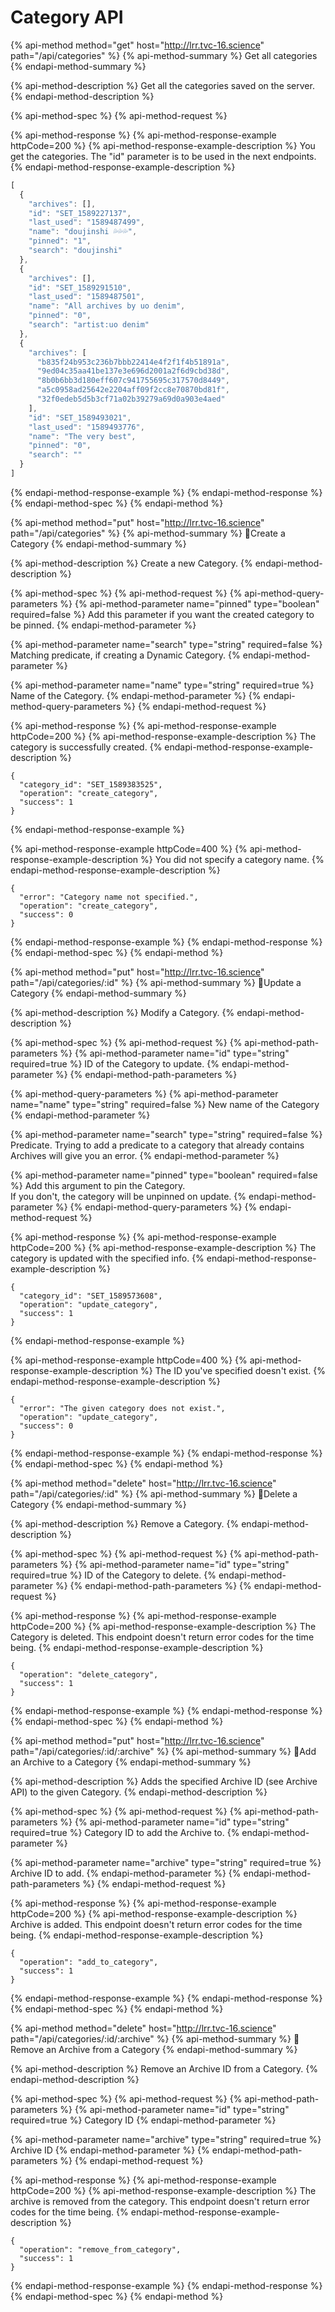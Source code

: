 # Category API

{% api-method method="get" host="http://lrr.tvc-16.science" path="/api/categories" %}
{% api-method-summary %}
Get all categories
{% endapi-method-summary %}

{% api-method-description %}
Get all the categories saved on the server.
{% endapi-method-description %}

{% api-method-spec %}
{% api-method-request %}

{% api-method-response %}
{% api-method-response-example httpCode=200 %}
{% api-method-response-example-description %}
You get the categories. The "id" parameter is to be used in the next endpoints.
{% endapi-method-response-example-description %}

```javascript
[
  {
    "archives": [],
    "id": "SET_1589227137",
    "last_used": "1589487499",
    "name": "doujinshi 💦💦💦",
    "pinned": "1",
    "search": "doujinshi"
  },
  {
    "archives": [],
    "id": "SET_1589291510",
    "last_used": "1589487501",
    "name": "All archives by uo denim",
    "pinned": "0",
    "search": "artist:uo denim"
  },
  {
    "archives": [
      "b835f24b953c236b7bbb22414e4f2f1f4b51891a",
      "9ed04c35aa41be137e3e696d2001a2f6d9cbd38d",
      "8b0b6bb3d180eff607c941755695c317570d8449",
      "a5c0958ad25642e2204aff09f2cc8e70870bd81f",
      "32f0edeb5d5b3cf71a02b39279a69d0a903e4aed"
    ],
    "id": "SET_1589493021",
    "last_used": "1589493776",
    "name": "The very best",
    "pinned": "0",
    "search": ""
  }
]
```
{% endapi-method-response-example %}
{% endapi-method-response %}
{% endapi-method-spec %}
{% endapi-method %}

{% api-method method="put" host="http://lrr.tvc-16.science" path="/api/categories" %}
{% api-method-summary %}
🔑Create a Category
{% endapi-method-summary %}

{% api-method-description %}
Create a new Category.
{% endapi-method-description %}

{% api-method-spec %}
{% api-method-request %}
{% api-method-query-parameters %}
{% api-method-parameter name="pinned" type="boolean" required=false %}
Add this parameter if you want the created category to be pinned.
{% endapi-method-parameter %}

{% api-method-parameter name="search" type="string" required=false %}
Matching predicate, if creating a Dynamic Category.
{% endapi-method-parameter %}

{% api-method-parameter name="name" type="string" required=true %}
Name of the Category.
{% endapi-method-parameter %}
{% endapi-method-query-parameters %}
{% endapi-method-request %}

{% api-method-response %}
{% api-method-response-example httpCode=200 %}
{% api-method-response-example-description %}
The category is successfully created.
{% endapi-method-response-example-description %}

```
{
  "category_id": "SET_1589383525",
  "operation": "create_category",
  "success": 1
}
```
{% endapi-method-response-example %}

{% api-method-response-example httpCode=400 %}
{% api-method-response-example-description %}
You did not specify a category name.
{% endapi-method-response-example-description %}

```
{
  "error": "Category name not specified.",
  "operation": "create_category",
  "success": 0
}
```
{% endapi-method-response-example %}
{% endapi-method-response %}
{% endapi-method-spec %}
{% endapi-method %}

{% api-method method="put" host="http://lrr.tvc-16.science" path="/api/categories/:id" %}
{% api-method-summary %}
🔑Update a Category
{% endapi-method-summary %}

{% api-method-description %}
Modify a Category.
{% endapi-method-description %}

{% api-method-spec %}
{% api-method-request %}
{% api-method-path-parameters %}
{% api-method-parameter name="id" type="string" required=true %}
ID of the Category to update.
{% endapi-method-parameter %}
{% endapi-method-path-parameters %}

{% api-method-query-parameters %}
{% api-method-parameter name="name" type="string" required=false %}
New name of the Category
{% endapi-method-parameter %}

{% api-method-parameter name="search" type="string" required=false %}
Predicate. Trying to add a predicate to a category that already contains Archives will give you an error.
{% endapi-method-parameter %}

{% api-method-parameter name="pinned" type="boolean" required=false %}
Add this argument to pin the Category.   
If you don't, the category will be unpinned on update.
{% endapi-method-parameter %}
{% endapi-method-query-parameters %}
{% endapi-method-request %}

{% api-method-response %}
{% api-method-response-example httpCode=200 %}
{% api-method-response-example-description %}
The category is updated with the specified info.
{% endapi-method-response-example-description %}

```
{
  "category_id": "SET_1589573608",
  "operation": "update_category",
  "success": 1
}
```
{% endapi-method-response-example %}

{% api-method-response-example httpCode=400 %}
{% api-method-response-example-description %}
The ID you've specified doesn't exist.
{% endapi-method-response-example-description %}

```
{
  "error": "The given category does not exist.",
  "operation": "update_category",
  "success": 0
}
```
{% endapi-method-response-example %}
{% endapi-method-response %}
{% endapi-method-spec %}
{% endapi-method %}

{% api-method method="delete" host="http://lrr.tvc-16.science" path="/api/categories/:id" %}
{% api-method-summary %}
🔑Delete a Category
{% endapi-method-summary %}

{% api-method-description %}
Remove a Category.
{% endapi-method-description %}

{% api-method-spec %}
{% api-method-request %}
{% api-method-path-parameters %}
{% api-method-parameter name="id" type="string" required=true %}
ID of the Category to delete.
{% endapi-method-parameter %}
{% endapi-method-path-parameters %}
{% endapi-method-request %}

{% api-method-response %}
{% api-method-response-example httpCode=200 %}
{% api-method-response-example-description %}
The Category is deleted. This endpoint doesn't return error codes for the time being.
{% endapi-method-response-example-description %}

```
{
  "operation": "delete_category",
  "success": 1
}
```
{% endapi-method-response-example %}
{% endapi-method-response %}
{% endapi-method-spec %}
{% endapi-method %}

{% api-method method="put" host="http://lrr.tvc-16.science" path="/api/categories/:id/:archive" %}
{% api-method-summary %}
🔑Add an Archive to a Category
{% endapi-method-summary %}

{% api-method-description %}
Adds the specified Archive ID \(see Archive API\) to the given Category.
{% endapi-method-description %}

{% api-method-spec %}
{% api-method-request %}
{% api-method-path-parameters %}
{% api-method-parameter name="id" type="string" required=true %}
Category ID to add the Archive to.
{% endapi-method-parameter %}

{% api-method-parameter name="archive" type="string" required=true %}
Archive ID to add.
{% endapi-method-parameter %}
{% endapi-method-path-parameters %}
{% endapi-method-request %}

{% api-method-response %}
{% api-method-response-example httpCode=200 %}
{% api-method-response-example-description %}
Archive is added. This endpoint doesn't return error codes for the time being.
{% endapi-method-response-example-description %}

```
{
  "operation": "add_to_category",
  "success": 1
}
```
{% endapi-method-response-example %}
{% endapi-method-response %}
{% endapi-method-spec %}
{% endapi-method %}

{% api-method method="delete" host="http://lrr.tvc-16.science" path="/api/categories/:id/:archive" %}
{% api-method-summary %}
🔑Remove an Archive from a Category
{% endapi-method-summary %}

{% api-method-description %}
Remove an Archive ID from a Category.
{% endapi-method-description %}

{% api-method-spec %}
{% api-method-request %}
{% api-method-path-parameters %}
{% api-method-parameter name="id" type="string" required=true %}
Category ID
{% endapi-method-parameter %}

{% api-method-parameter name="archive" type="string" required=true %}
Archive ID
{% endapi-method-parameter %}
{% endapi-method-path-parameters %}
{% endapi-method-request %}

{% api-method-response %}
{% api-method-response-example httpCode=200 %}
{% api-method-response-example-description %}
The archive is removed from the category. This endpoint doesn't return error codes for the time being.
{% endapi-method-response-example-description %}

```
{
  "operation": "remove_from_category",
  "success": 1
}
```
{% endapi-method-response-example %}
{% endapi-method-response %}
{% endapi-method-spec %}
{% endapi-method %}


